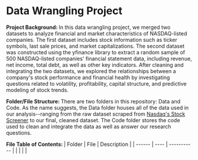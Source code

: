 # Data Wrangling Project 

<b> Project Background: </b> 
In this data wrangling project, we merged two datasets to analyze financial and market characteristics of NASDAQ-listed companies. The first dataset includes stock information such as ticker symbols, last sale prices, and market capitalizations. The second dataset was constructed using the yfinance library to extract a random sample of 500 NASDAQ-listed companies' financial statement data, including revenue, net income, total debt, as well as other key indicators. After cleaning and integrating the two datasets, we explored the relationships between a company's stock performance and financial health by investigating questions related to volatility, profitability, capital structure, and predictive modeling of stock trends. 

<b> Folder/File Structure: </b>
There are two folders in this repository: Data and Code. As the name suggests, the Data folder houses all of the data used in our analysis--ranging from the raw dataset scraped from [Nasdaq's Stock Screener](https://www.nasdaq.com/market-activity/stocks/screener?page=1&rows_per_page=25) to our final, cleaned dataset. The Code folder stores the code used to clean and integrate the data as well as answer our research questions. 

<b>  File Table of Contents: </b>
| Folder | File | Description | 
| ------ | ---- | ----------- |
|        |      |             |
